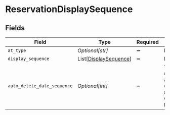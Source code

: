 # ReservationDisplaySequence


## Fields

| Field                                                                         | Type                                                                          | Required                                                                      | Description                                                                   |
| ----------------------------------------------------------------------------- | ----------------------------------------------------------------------------- | ----------------------------------------------------------------------------- | ----------------------------------------------------------------------------- |
| `at_type`                                                                     | *Optional[str]*                                                               | :heavy_minus_sign:                                                            | N/A                                                                           |
| `display_sequence`                                                            | List[[DisplaySequence](../../models/shared/displaysequence.md)]               | :heavy_minus_sign:                                                            | N/A                                                                           |
| `auto_delete_date_sequence`                                                   | *Optional[int]*                                                               | :heavy_minus_sign:                                                            | The sequence of the autoDeleteDate (retention segment) within the Reservation |